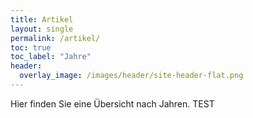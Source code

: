 ```yaml
---
title: Artikel
layout: single
permalink: /artikel/
toc: true
toc_label: "Jahre"
header:
  overlay_image: /images/header/site-header-flat.png
---
```


Hier finden Sie eine Übersicht nach Jahren. TEST

<!-- Idee: Posts-by-Tag Page verwenden, Artikel nach Tags ordnen... -->
